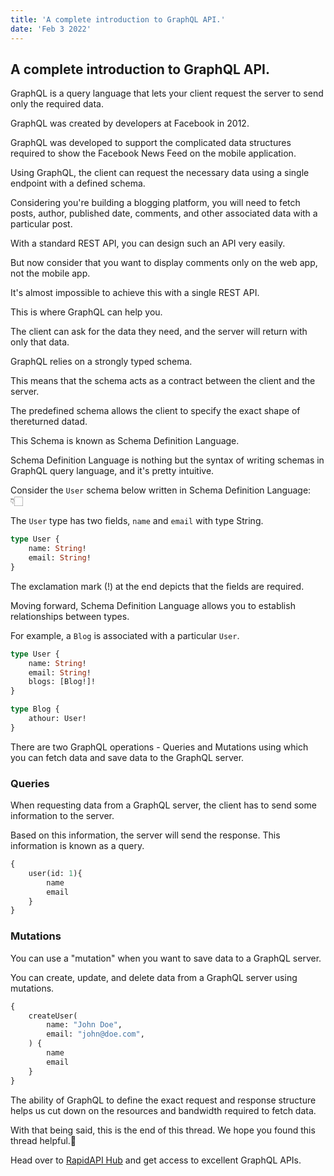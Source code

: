 ```yaml
---
title: 'A complete introduction to GraphQL API.'
date: 'Feb 3 2022'
---
```


## A complete introduction to GraphQL API.

GraphQL is a query language that lets your client request the server to send only the required data.

GraphQL was created by developers at Facebook in 2012.

GraphQL was developed to support the complicated data structures required to show the Facebook News Feed on the mobile application.

Using GraphQL, the client can request the necessary data using a single endpoint with a defined schema.

Considering you're building a blogging platform, you will need to fetch posts, author, published date, comments, and other associated data with a particular post.

With a standard REST API, you can design such an API very easily.

But now consider that you want to display comments only on the web app, not the mobile app.

It's almost impossible to achieve this with a single REST API.

This is where GraphQL can help you.

The client can ask for the data they need, and the server will return with only that data.

GraphQL relies on a strongly typed schema.

This means that the schema acts as a contract between the client and the server.

The predefined schema allows the client to specify the exact shape of thereturned datad.

This Schema is known as Schema Definition Language.

Schema Definition Language is nothing but the syntax of writing schemas in GraphQL query language, and it's pretty intuitive.

Consider the `User` schema below written in Schema Definition Language: 👇🏻

The `User` type has two fields, `name` and `email` with type String.

```graphql
type User {
    name: String!
    email: String!
}
```

The exclamation mark (!) at the end depicts that the fields are required.

Moving forward, Schema Definition Language allows you to establish relationships between types.

For example, a `Blog` is associated with a particular `User`.

```graphql
type User {
    name: String!
    email: String!
    blogs: [Blog!]!
}

type Blog {
    athour: User!
}
```

There are two GraphQL operations - Queries and Mutations using which you can fetch data and save data to the GraphQL server.

### Queries

When requesting data from a GraphQL server, the client has to send some information to the server.

Based on this information, the server will send the response. This information is known as a query.

```graphql
{
    user(id: 1){
        name
        email
    }
}
```

### Mutations

You can use a "mutation" when you want to save data to a GraphQL server.

You can create, update, and delete data from a GraphQL server using mutations.

```graphql
{
    createUser(
        name: "John Doe",
        email: "john@doe.com",
    ) {
        name
        email
    }
}
```

The ability of GraphQL to define the exact request and response structure helps us cut down on the resources and bandwidth required to fetch data.

With that being said, this is the end of this thread. We hope you found this thread helpful.💙

Head over to [RapidAPI Hub](https://RapidAPI.com/hub) and get access to excellent GraphQL APIs.
